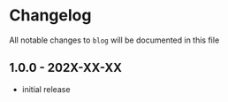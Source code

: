 # Changelog

All notable changes to `blog` will be documented in this file

## 1.0.0 - 202X-XX-XX

- initial release
